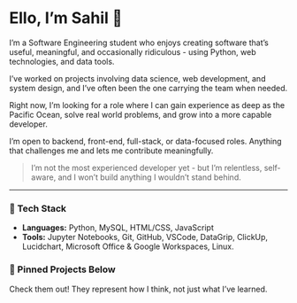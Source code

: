 # Ello, I’m Sahil 👋

I’m a Software Engineering student who enjoys creating software that’s useful, meaningful, and occasionally ridiculous - using Python, web technologies, and data tools.

I’ve worked on projects involving data science, web development, and system design, and I’ve often been the one carrying the team when needed.

Right now, I’m looking for a role where I can gain experience as deep as the Pacific Ocean, solve real world problems, and grow into a more capable developer.

I’m open to backend, front-end, full-stack, or data-focused roles. Anything that challenges me and lets me contribute meaningfully.

> I’m not the most experienced developer yet - but I’m relentless, self-aware, and I won’t build anything I wouldn’t stand behind.

---

### 🔧 Tech Stack  
- **Languages:** Python, MySQL, HTML/CSS, JavaScript  
- **Tools:** Jupyter Notebooks, Git, GitHub, VSCode, DataGrip, ClickUp, Lucidchart, Microsoft Office & Google Workspaces, Linux.

### 📌 Pinned Projects Below  
Check them out! They represent how I think, not just what I’ve learned.




